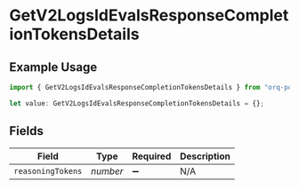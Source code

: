 # GetV2LogsIdEvalsResponseCompletionTokensDetails

## Example Usage

```typescript
import { GetV2LogsIdEvalsResponseCompletionTokensDetails } from "orq-poc-typescript-multi-env-version/models/operations";

let value: GetV2LogsIdEvalsResponseCompletionTokensDetails = {};
```

## Fields

| Field              | Type               | Required           | Description        |
| ------------------ | ------------------ | ------------------ | ------------------ |
| `reasoningTokens`  | *number*           | :heavy_minus_sign: | N/A                |